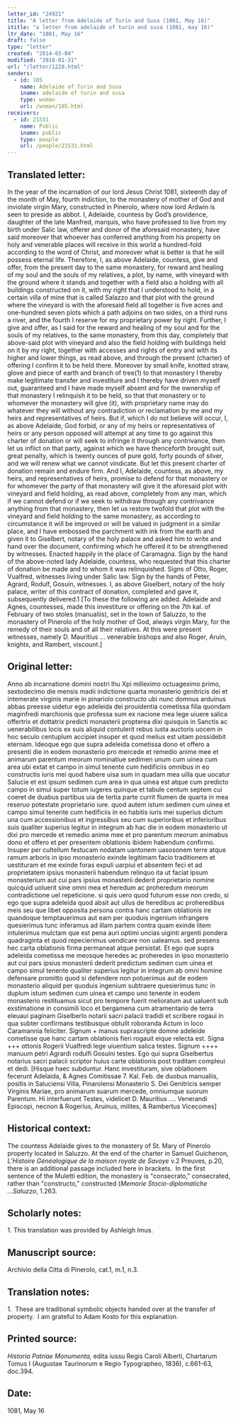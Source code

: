 ```yaml
---
letter_id: "24921"
title: "A letter from Adelaide of Turin and Susa (1081, May 16)"
ititle: "a letter from adelaide of turin and susa (1081, may 16)"
ltr_date: "1081, May 16"
draft: false
type: "letter"
created: "2014-03-04"
modified: "2018-01-31"
url: "/letter/1220.html"
senders:
  - id: 105
    name: Adelaide of Turin and Susa
    iname: adelaide of turin and susa
    type: woman
    url: /woman/105.html
receivers:
  - id: 21531
    name: Public
    iname: public
    type: people
    url: /people/21531.html
---
```

<h2> Translated letter:</h2>In the year of the incarnation of our lord Jesus Christ 1081, sixteenth day of the month of May, fourth indiction, to the monastery of mother of God and inviolate virgin Mary, constructed in Pinerolo, where now lord Ardwin is seen to preside as abbot.  I, Adelaide, countess by God’s providence, daughter of the late Manfred, marquis, who have professed to live from my birth under Salic law, offerer and donor of the aforesaid monastery,  have said moreover that whoever has conferred anything from his property on holy and venerable places will receive in this world a hundred-fold according to the word of Christ, and moreover what is better is that he will possess eternal life.  Therefore, I, as above Adelaide, countess, give and offer, from the present day to the same monastery, for reward and healing of my soul and the souls of my relatives, a plot, by name, with vineyard with the ground where it stands and together with a field also a holding with all buildings constructed on it, with my right that I understood to hold, in a certain villa of mine that is called Salazzo and that plot with the ground where the vineyard is with the aforesaid field all together is five acres and one-hundred seven plots which a path adjoins on two sides, on a third runs a river, and the fourth I reserve for my proprietary power by right.  Further, I give and offer, as I said for the reward and healing of my soul and for the souls of my relatives, to the same monastery, from this day, completely that above-said plot with vineyard and also the field holding with buildings held on it by my right, together with accesses and rights of entry and with its higher and lower things, as read above, and through the present (charter) of offering I confirm it to be held there.  Moreover by small knife, knotted straw, glove and piece of earth and branch of tree(1) to that monastery I thereby make legitimate transfer and investiture and I thereby have driven myself out, guaranteed and I have made myself absent and for the ownership of that monastery I relinquish it to be held, so that that monastery or to whomever the monastery will give (it), with proprietary name may do whatever they will without any contradiction or reclamation by me and my heirs and representatives of heirs.  But if, which I do not believe will occur, I, as above Adelaide, God forbid, or any of my heirs or representatives of heirs or any person opposed will attempt at any time to go against this charter of donation or will seek to infringe it through any contrivance, then let us inflict on that party, against which we have thenceforth brought suit, great penalty, which is twenty ounces of pure gold, forty pounds of silver, and we will renew what we cannot vindicate.  But let this present charter of donation remain and endure firm.  And I, Adelaide, countess, as above, my heirs, and representatives of heirs, promise to defend for that monastery or for whomever the party of that monastery will give it the aforesaid plot with vineyard and field holding, as read above, completely from any man, which if we cannot defend or if we seek to withdraw through any contrivance anything from that monastery, then let us restore twofold that plot with the vineyard and field holding to the same monastery, as according to circumstance it will be improved or will be valued in judgment in a similar place, and I have embossed the parchment with ink from the earth and given it to Giselbert, notary of the holy palace and asked him to write and hand over the document, confirming which he offered it to be strengthened by witnesses.
Enacted happily in the place of Caramagna.
Sign by the hand of the above-noted lady Adelaide, countess, who requested that this charter of donation be made and to whom it was relinquished.
Signs of Otto, Roger, Vualfred, witnesses living under Salic law.
Sign by the hands of Peter, Agrard, Rodulf, Gosuin, witnesses.
I, as above Giselbert, notary of the holy palace, writer of this contract of donation, completed and gave it, subsequently delivered.1
[To these the following are added.  Adelaide and Agnes, countesses, made this investiture or offering on the 7th kal. of February of two stoles (manualiis), set in the town of Saluzzo, to the monastery of Pinerolo of the holy mother of God, always virgin Mary, for the remedy of their souls and of all their relatives.  At this were present witnesses, namely D. Mauritius ... venerable bishops and also Roger, Aruin, knights, and Rambert, viscount.] <h2 class="mt-4"> Original letter:</h2>Anno ab incarnatione domini nostri Ihu Xpi milleximo octuageximo primo, sextodecimo die  mensis madii indictione quarta monasterio genitricis dei et intemerate virginis marie in pinariolo constructo ubi nunc domnus arduinus abbas  preesse uidetur ego adeleida dei prouidentia cometissa filia quondam maginfredi marchionis que professa sum ex nacione mea lege uiuere salica offertrix et dottatrix predicti monasterii propterea dixi quisquis in Sanctis ac uenerabilibus locis ex suis aliquid contulerit rebus iusta auctoris uocem in hoc seculo centuplum accipiet insuper et quod melius est uitam possidebit eternam. Ideoque ego que supra adeleida cometissa dono et offero a presenti die in eodem monasterio pro mercede et remedio anime mee et animarum parentum meorum nominatiue sedimen unum cum uinea cum area ubi extat et campo in simul tenente cum hedificiis omnibus in eo constructis iuris mei quod habere uisa sum in quadam mea uilla que uocatur Salucie et est ipsum sedimen cum area in qua uinea est atque cum predicto campo in simul super totum iugeres quinque et tabule centum septem cui coeret de duabus partibus uia de tertia parte currit flumen de quarta in mea reseruo potestate proprietario iure. quod autem istum sedimen cum uinea et campo simul tenente cum hedificiis in eo habitis iuris mei superius dictum una cum accessionibus et ingressibus seu cum superioribus et inferioribus suis qualiter superius legitur in integrum ab hac die in eodem monasterio ut dixi pro mercede et remedio anime mee et pro parentum meorum animabus dono et offero et per presentem oblationis ibidem habendum confirmo. Insuper per cultellum festucam nodatam uantonem uasosonem terre atque ramum arboris in ipso monasterio exinde legitimam facio traditionem et uestituram et me exinde foras expuli uarpiui et absentem feci et ad proprietatem ipsius monasterii habendum relinquo ita ut faciat ipsum monasterium aut cui pars ipsius monasterii dederit proprietario nomine quicquid uoluerit sine omni mea et heredum ac proheredum meorum contradictione uel repeticione. si quis uero quod futurum esse non credo, si ego que supra adeleida quod absit aut ullus de heredibus ac proheredibus meis seu que libet opposita persona contra hanc cartam oblationis ire quandoque temptauerimus aut eam per quoduis ingenium infrangere quesierimus tunc inferamus ad illam partem contra quam exinde litem intulerimus mulctam que est pena auri optimi uncias uiginti argenti pondera quadraginta et quod repecierimus uendicare non ualeamus. sed presens hec carta oblationis firma permaneat atque persistat. Et ego que supra adeleida cometissa me meosque heredes ac proheredes in ipso monasterio aut cui pars ipsius monasterii dederit predictum sedimen cum uinea et campo simul tenente qualiter superius legitur in integrum ab omni homine defensare promitto quod si defendere non potuerimus aut de eodem monasterio aliquid per quoduis ingenium subtraere quesierimus tunc in duplum istum sedimen cum uinea et campo uno tenente in eodem monasterio restituamus sicut pro tempore fuerit melioratum aut ualuerit sub exstimatione in consimili loco et bergamena cum atramentario de terra eleuaui paginam Giselberlo notarii sacri palacii tradidi et scribere rogaui in qua subter confirmans testibusque obtulit roboranda
Actum in loco Caramannia feliciter.
Signum + manus suprascripte domne adeleide cometisse que hanc cartam oblationis fieri rogauit eique relecta est.
Signa +++ ottonis Rogerii Vualfredi lege uiuentium salica testes.
Signum ++++ manuum petri Agrardi rodulfi Gosuini testes.
Ego qui supra Giselbertus notarius sacri palacii scriptor huius carte oblationis post traditam compleui et dedi.
[Hisque haec subduntur.  Hanc investituram, sive oblationem fecerunt Adelaida, & Agnes Comitissae 7. Kal. Feb. de duobus manualiis, positis in Saluciensi Villa, Pinarolensi Monasterio S. Dei Genitricis semper Virginis Mariae, pro animarum suarum mercede, omniumque suorum Parentum.  Hi interfuerunt Testes, videlicet D. Mauritius .... Venerandi Episcopi, necnon & Rogerius, Aruinus, milites, & Rambertus Vicecomes]<h2 class="mt-4"> Historical context:</h2><p>The countess Adelaide gives to the monastery of St. Mary of Pinerolo property located in Saluzzo. At the end of the charter in Samuel Guichenon, <em>L’Histoire Généalogique de la maison royale de Savoye</em> v.2 Preuves, p.20, there is an additional passage included here in brackets. &nbsp;In the first sentence of the Muletti edition, the monastery is "consecrato," consecrated, rather than "constructo," constructed (<em>Memorie Stocio-diplomatiche ...Saluzzo</em>, 1.263.<em><br></em></p><h2 class="mt-4"> Scholarly notes:</h2>1. This translation was provided by Ashleigh Imus.
<h2 class="mt-4"> Manuscript source:</h2>Archivio della Citta di Pinerolo, cat.1, m.1, n.3.
<h2 class="mt-4"> Translation notes:</h2><p>1. &nbsp;These are traditional symbolic objects handed over at the transfer of property. &nbsp;I am grateful to Adam Kosto for this explanation.</p><h2 class="mt-4"> Printed source:</h2><p><em>Historia Patriae Monumenta,</em> edita iussu Regis Caroli Alberti, Chartarum Tomus I (Augustae Taurinorum e Regio Typographeo, 1836), c.661-63, doc.394.</p><h2 class="mt-4"> Date:</h2>1081, May 16